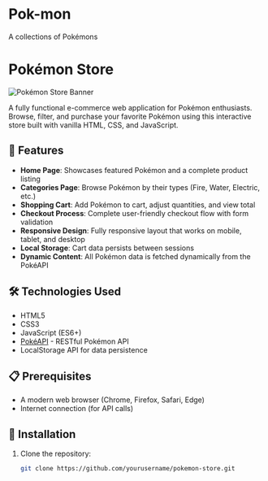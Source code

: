# Pok-mon
A collections of Pokémons
# Pokémon Store

![Pokémon Store Banner](/placeholder.svg?height=300&width=800)

A fully functional e-commerce web application for Pokémon enthusiasts. Browse, filter, and purchase your favorite Pokémon using this interactive store built with vanilla HTML, CSS, and JavaScript.

## 🌟 Features

- **Home Page**: Showcases featured Pokémon and a complete product listing
- **Categories Page**: Browse Pokémon by their types (Fire, Water, Electric, etc.)
- **Shopping Cart**: Add Pokémon to cart, adjust quantities, and view total
- **Checkout Process**: Complete user-friendly checkout flow with form validation
- **Responsive Design**: Fully responsive layout that works on mobile, tablet, and desktop
- **Local Storage**: Cart data persists between sessions
- **Dynamic Content**: All Pokémon data is fetched dynamically from the PokéAPI

## 🛠️ Technologies Used

- HTML5
- CSS3
- JavaScript (ES6+)
- [PokéAPI](https://pokeapi.co/) - RESTful Pokémon API
- LocalStorage API for data persistence

## 📋 Prerequisites

- A modern web browser (Chrome, Firefox, Safari, Edge)
- Internet connection (for API calls)

## 🚀 Installation

1. Clone the repository:
   ```bash
   git clone https://github.com/yourusername/pokemon-store.git